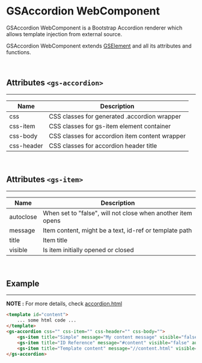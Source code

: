 # GSAccordion WebComponent

GSAccordion WebComponent is a Bootstrap Accordion renderer which allows template injection from external source.

GSAccordion WebComponent extends [GSElement](../base/GSElement.md) and all its attributes and functions.

<br>

## Attributes ```<gs-accordion>```
---

| Name               | Description                                         |
|--------------------|-----------------------------------------------------|
| css                | CSS classes for generated .accordion wrapper        |
| css-item           | CSS classes for gs-item element container           | 
| css-body           | CSS classes for accordion item content wrapper      |
| css-header         | CSS classes for accordion header title              |

<br>

## Attributes ```<gs-item>```
---

| Name               | Description                                                 |
|--------------------|-------------------------------------------------------------|
| autoclose          | When set to "false", will not close when another item opens |
| message            | Item content, might be a text, id-ref or template path      | 
| title              | Item title                                                  |
| visible            | Is item initially opened or closed                          |

<br>

## Example
---

**NOTE :** 
For more details, check [accordion.html](../../demos/accordion.html)

```html
<template id="content">
    ... some html code ...
</template>
<gs-accordion css="" css-item="" css-header="" css-body="">
    <gs-item title="Simple" message="My content message" visible="false" autoclose="true" ></gs-item>
    <gs-item title="ID Reference" message="#content" visible="false" autoclose="true" ></gs-item>
    <gs-item title="Template content" message="//content.html" visible="false" autoclose="true" ></gs-item>
</gs-accordion>
```